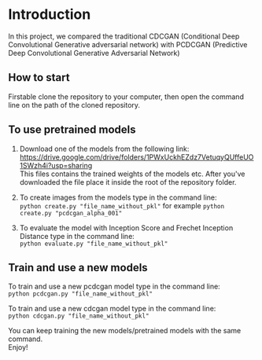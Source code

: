 # Introduction
In this project, we compared the traditional CDCGAN (Conditional Deep Convolutional Generative adversarial network) with PCDCGAN (Predictive Deep Convolutional Generative Adversarial Network)  


## How to start
Firstable clone the repository to your computer, then open the command line on the path of the cloned repository.  


## To use pretrained models
1. Download one of the models from the following link:
https://drive.google.com/drive/folders/1PWxUckhEZdz7VetuqyQUffeUO1SWzh4i?usp=sharing <br />
This files contains the trained weights of the models etc. After you've downloaded the file place it inside the root of the repository folder.

2. To create images from the models type in the command line:  
`python create.py "file_name_without_pkl"` for example `python create.py "pcdcgan_alpha_001"`

3. To evaluate the model with Inception Score and Frechet Inception Distance type in the command line:  
`python evaluate.py "file_name_without_pkl"`  


## Train and use a new models
To train and use a new pcdcgan model type in the command line:  
`python pcdcgan.py "file_name_without_pkl"`

To train and use a new cdcgan model type in the command line:  
`python cdcgan.py "file_name_without_pkl"`  
   
You can keep training the new models/pretrained models with the same command.  
Enjoy!
